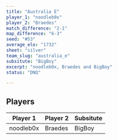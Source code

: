 ```yaml
---
title: "Australia E"
player_1: "noodleb0x"
player_2: "Braedes"
match_difference: "2-1"
map_difference: "6-3"
seed: "#53"
average_elo: "1732"
sheet: "silver"
team_slug: "australia_e"
subsitute: "BigBoy"
excerpt: "noodleb0x, Braedes and BigBoy"
status: "DNQ"

---
```

## Players

| Player 1 | Player 2 | Subsitute |
| -- | -- | -- |
| noodleb0x | Braedes | BigBoy |
